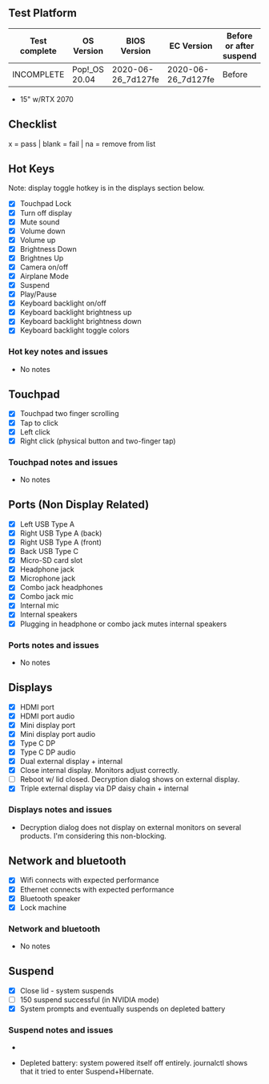 ## Test Platform

| Test complete | OS Version     | BIOS Version        | EC Version          | Before or after suspend |
| ------------- | -------------- | ------------------- | ------------------- | ----------------------- |
| INCOMPLETE    | Pop!\_OS 20.04 | 2020-06-26\_7d127fe | 2020-06-26\_7d127fe | Before                  |

* 15" w/RTX 2070

## Checklist
x = pass | blank = fail | na = remove from list

## Hot Keys

Note: display toggle hotkey is in the displays section below.

- [x] Touchpad Lock
- [X] Turn off display
- [X] Mute sound
- [X] Volume down
- [X] Volume up
- [X] Brightness Down
- [X] Brightnes Up
- [X] Camera on/off
- [X] Airplane Mode
- [X] Suspend
- [X] Play/Pause
- [X] Keyboard backlight on/off
- [X] Keyboard backlight brightness up
- [X] Keyboard backlight brightness down
- [X] Keyboard backlight toggle colors

### Hot key notes and issues

- No notes

## Touchpad

- [x] Touchpad two finger scrolling 
- [X] Tap to click
- [X] Left click
- [X] Right click (physical button and two-finger tap)

### Touchpad notes and issues

- No notes

## Ports (Non Display Related)

- [X] Left USB Type A
- [X] Right USB Type A (back)
- [X] Right USB Type A (front)
- [X] Back USB Type C
- [x] Micro-SD card slot
- [X] Headphone jack
- [X] Microphone jack
- [X] Combo jack headphones
- [X] Combo jack mic
- [x] Internal mic
- [x] Internal speakers
- [x] Plugging in headphone or combo jack mutes internal speakers

### Ports notes and issues

- No notes

## Displays

- [x] HDMI port
- [X] HDMI port audio
- [X] Mini display port
- [X] Mini display port audio
- [X] Type C DP
- [X] Type C DP audio
- [X] Dual external display + internal
- [X] Close internal display. Monitors adjust correctly.
- [ ] Reboot w/ lid closed. Decryption dialog shows on external display.
- [X] Triple external display via DP daisy chain + internal

### Displays notes and issues

- Decryption dialog does not display on external monitors on several products. I'm considering this non-blocking.

## Network and bluetooth

- [X] Wifi connects with expected performance
- [X] Ethernet connects with expected performance
- [x] Bluetooth speaker
- [X] Lock machine

### Network and bluetooth

- No notes

## Suspend

- [x] Close lid - system suspends
- [ ] 150 suspend successful (in NVIDIA mode)
- [x] System prompts and eventually suspends on depleted battery

### Suspend notes and issues

- 

- Depleted battery: system powered itself off entirely. journalctl shows that it tried to enter Suspend+Hibernate.
